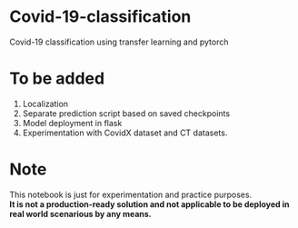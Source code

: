 # Covid-19-classification
Covid-19 classification using transfer learning and pytorch

# To be added 
1. Localization
2. Separate prediction script based on saved checkpoints
3. Model deployment in flask
4. Experimentation with CovidX dataset and CT datasets.

# Note
This notebook is just for experimentation and practice purposes.\
**It is not a production-ready solution and not applicable to be deployed in real world scenarious by any means.**

